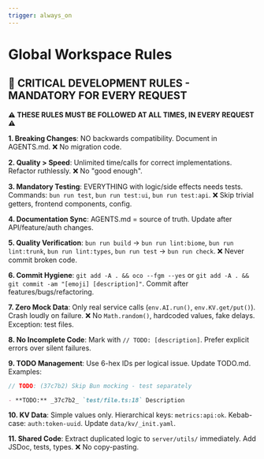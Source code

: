```yaml
---
trigger: always_on
---
```


# Global Workspace Rules

## 🚨 CRITICAL DEVELOPMENT RULES - MANDATORY FOR EVERY REQUEST

**⚠️ THESE RULES MUST BE FOLLOWED AT ALL TIMES, IN EVERY REQUEST ⚠️**

**1. Breaking Changes**: NO backwards compatibility. Document in AGENTS.md. ❌ No migration code.

**2. Quality > Speed**: Unlimited time/calls for correct implementations. Refactor ruthlessly. ❌ No "good enough".

**3. Mandatory Testing**: EVERYTHING with logic/side effects needs tests. Commands: `bun run test`, `bun run test:ui`, `bun run test:api`. ❌ Skip trivial getters, frontend components, config.

**4. Documentation Sync**: AGENTS.md = source of truth. Update after API/feature/auth changes.

**5. Quality Verification**: `bun run build` → `bun run lint:biome`, `bun run lint:trunk`, `bun run lint:types`, `bun run test` → `bun run check`. ❌ Never commit broken code.

**6. Commit Hygiene**: `git add -A . && oco --fgm --yes` or `git add -A . && git commit -am "[emoji] [description]"`. Commit after features/bugs/refactoring.

**7. Zero Mock Data**: Only real service calls (`env.AI.run()`, `env.KV.get/put()`). Crash loudly on failure. ❌ No `Math.random()`, hardcoded values, fake delays. Exception: test files.

**8. No Incomplete Code**: Mark with `// TODO: [description]`. Prefer explicit errors over silent failures.

**9. TODO Management**: Use 6-hex IDs per logical issue. Update TODO.md. Examples:

```typescript
// TODO: (37c7b2) Skip Bun mocking - test separately
```

```markdown
- **TODO:** _37c7b2_ `test/file.ts:18` Description
```

**10. KV Data**: Simple values only. Hierarchical keys: `metrics:api:ok`. Kebab-case: `auth:token-uuid`. Update `data/kv/_init.yaml`.

**11. Shared Code**: Extract duplicated logic to `server/utils/` immediately. Add JSDoc, tests, types. ❌ No copy-pasting.
